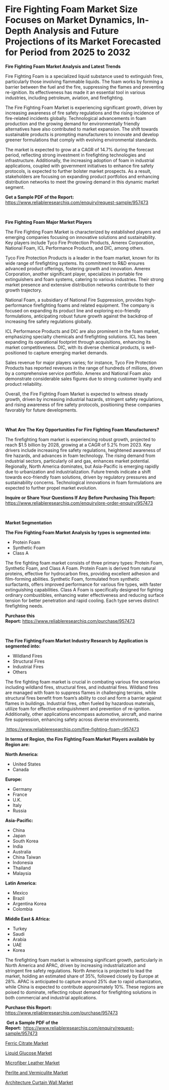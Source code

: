 <p><h1>Fire Fighting Foam Market Size Focuses on Market Dynamics, In-Depth Analysis and Future Projections of its Market Forecasted for Period from 2025 to 2032</h1></p><p><strong>Fire Fighting Foam Market Analysis and Latest Trends</strong></p>
<p><p>Fire Fighting Foam is a specialized liquid substance used to extinguish fires, particularly those involving flammable liquids. The foam works by forming a barrier between the fuel and the fire, suppressing the flames and preventing re-ignition. Its effectiveness has made it an essential tool in various industries, including petroleum, aviation, and firefighting.</p><p>The Fire Fighting Foam Market is experiencing significant growth, driven by increasing awareness of fire safety regulations and the rising incidence of fire-related incidents globally. Technological advancements in foam production and the growing demand for environmentally friendly alternatives have also contributed to market expansion. The shift towards sustainable products is prompting manufacturers to innovate and develop greener formulations that comply with evolving environmental standards.</p><p>The market is expected to grow at a CAGR of 14.7% during the forecast period, reflecting strong investment in firefighting technologies and infrastructure. Additionally, the increasing adoption of foam in industrial applications, coupled with government initiatives to enhance fire safety protocols, is expected to further bolster market prospects. As a result, stakeholders are focusing on expanding product portfolios and enhancing distribution networks to meet the growing demand in this dynamic market segment.</p></p>
<p><strong>Get a Sample PDF of the Report:&nbsp;</strong> <a href="https://www.reliableresearchiq.com/enquiry/request-sample/957473?utm_campaign=103&utm_medium=2&utm_source=Github&utm_content=ia&utm_term=01042025&utm_id=fire-fighting-foam">https://www.reliableresearchiq.com/enquiry/request-sample/957473</a></p>
<p>&nbsp;</p>
<p><strong>Fire Fighting Foam Major Market Players</strong></p>
<p><p>The Fire Fighting Foam Market is characterized by established players and emerging companies focusing on innovative solutions and sustainability. Key players include Tyco Fire Protection Products, Amerex Corporation, National Foam, ICL Performance Products, and DIC, among others.</p><p>Tyco Fire Protection Products is a leader in the foam market, known for its wide range of firefighting systems. Its commitment to R&D ensures advanced product offerings, fostering growth and innovation. Amerex Corporation, another significant player, specializes in portable fire extinguishers and foam systems, catering to various industries. Their strong market presence and extensive distribution networks contribute to their growth trajectory.</p><p>National Foam, a subsidiary of National Fire Suppression, provides high-performance firefighting foams and related equipment. The company is focused on expanding its product line and exploring eco-friendly formulations, anticipating robust future growth against the backdrop of increasing fire safety regulations globally.</p><p>ICL Performance Products and DIC are also prominent in the foam market, emphasizing specialty chemicals and firefighting solutions. ICL has been expanding its operational footprint through acquisitions, enhancing its market competitiveness. DIC, with its diverse chemical products, is well-positioned to capture emerging market demands.</p><p>Sales revenue for major players varies; for instance, Tyco Fire Protection Products has reported revenues in the range of hundreds of millions, driven by a comprehensive service portfolio. Amerex and National Foam also demonstrate considerable sales figures due to strong customer loyalty and product reliability.</p><p>Overall, the Fire Fighting Foam Market is expected to witness steady growth, driven by increasing industrial hazards, stringent safety regulations, and rising awareness of fire safety protocols, positioning these companies favorably for future developments.</p></p>
<p>&nbsp;</p>
<p><strong>What Are The Key Opportunities For Fire Fighting Foam Manufacturers?</strong></p>
<p><p>The firefighting foam market is experiencing robust growth, projected to reach $1.5 billion by 2028, growing at a CAGR of 5.2% from 2023. Key drivers include increasing fire safety regulations, heightened awareness of fire hazards, and advances in foam technology. The rising demand from industrial sectors, particularly oil and gas, enhances market potential. Regionally, North America dominates, but Asia-Pacific is emerging rapidly due to urbanization and industrialization. Future trends indicate a shift towards eco-friendly foam solutions, driven by regulatory pressures and sustainability concerns. Technological innovations in foam formulations are expected to further propel market evolution.</p></p>
<p><strong>Inquire or Share Your Questions If Any Before Purchasing This Report:</strong> <a href="https://www.reliableresearchiq.com/enquiry/pre-order-enquiry/957473?utm_campaign=103&utm_medium=2&utm_source=Github&utm_content=ia&utm_term=01042025&utm_id=fire-fighting-foam">https://www.reliableresearchiq.com/enquiry/pre-order-enquiry/957473</a></p>
<p>&nbsp;</p>
<p><strong>Market Segmentation</strong></p>
<p><strong>The Fire Fighting Foam Market Analysis by types is segmented into:</strong></p>
<p><ul><li>Protein Foam</li><li>Synthetic Foam</li><li>Class A</li></ul></p>
<p><p>The fire fighting foam market consists of three primary types: Protein Foam, Synthetic Foam, and Class A Foam. Protein Foam is derived from natural proteins, effective for hydrocarbon fires, providing excellent adhesion and film-forming abilities. Synthetic Foam, formulated from synthetic surfactants, offers improved performance for various fire types, with faster extinguishing capabilities. Class A Foam is specifically designed for fighting ordinary combustibles, enhancing water effectiveness and reducing surface tension for better penetration and rapid cooling. Each type serves distinct firefighting needs.</p></p>
<p><strong>Purchase this Report:&nbsp;</strong><a href="https://www.reliableresearchiq.com/purchase/957473?utm_campaign=103&utm_medium=2&utm_source=Github&utm_content=ia&utm_term=01042025&utm_id=fire-fighting-foam">https://www.reliableresearchiq.com/purchase/957473</a></p>
<p>&nbsp;</p>
<p><strong>The Fire Fighting Foam Market Industry Research by Application is segmented into:</strong></p>
<p><ul><li>Wildland Fires</li><li>Structural Fires</li><li>Industrial Fires</li><li>Others</li></ul></p>
<p><p>The fire fighting foam market is crucial in combating various fire scenarios including wildland fires, structural fires, and industrial fires. Wildland fires are managed with foam to suppress flames in challenging terrains, while structural fires benefit from foam’s ability to cool and form a barrier against flames in buildings. Industrial fires, often fueled by hazardous materials, utilize foam for effective extinguishment and prevention of re-ignition. Additionally, other applications encompass automotive, aircraft, and marine fire suppression, enhancing safety across diverse environments.</p></p>
<p><a href="https://www.reliableresearchiq.com/fire-fighting-foam-r957473?utm_campaign=103&utm_medium=2&utm_source=Github&utm_content=ia&utm_term=01042025&utm_id=fire-fighting-foam">&nbsp;https://www.reliableresearchiq.com/fire-fighting-foam-r957473</a></p>
<p><strong>In terms of Region, the Fire Fighting Foam Market Players available by Region are:</strong></p>
<p>
    <p> <strong> North America: </strong>
        <ul>
            <li>United States</li>
            <li>Canada</li>
        </ul>
        </p> 
    <p> <strong> Europe: </strong>
        <ul>
            <li>Germany</li>
            <li>France</li>
            <li>U.K.</li>
            <li>Italy</li>
            <li>Russia</li>
        </ul>
        </p> 
    <p> <strong> Asia-Pacific: </strong>
        <ul>
            <li>China</li>
            <li>Japan</li>
            <li>South Korea</li>
            <li>India</li>
            <li>Australia</li>
            <li>China Taiwan</li>
            <li>Indonesia</li>
            <li>Thailand</li>
            <li>Malaysia</li>
        </ul>
        </p> 
    <p> <strong> Latin America: </strong>
        <ul>
            <li>Mexico</li>
            <li>Brazil</li>
            <li>Argentina Korea</li>
            <li>Colombia</li>
        </ul>
        </p> 
    <p> <strong> Middle East & Africa: </strong>
        <ul>
            <li>Turkey</li>
            <li>Saudi</li>
            <li>Arabia</li>
            <li>UAE</li>
            <li>Korea</li>
        </ul>
    </p>
    </p>
<p><p>The firefighting foam market is witnessing significant growth, particularly in North America and APAC, driven by increasing industrialization and stringent fire safety regulations. North America is projected to lead the market, holding an estimated share of 35%, followed closely by Europe at 28%. APAC is anticipated to capture around 25% due to rapid urbanization, while China is expected to contribute approximately 10%. These regions are poised to dominate, reflecting robust demand for firefighting solutions in both commercial and industrial applications.</p></p>
<p><strong>Purchase this Report: </strong><a href="https://www.reliableresearchiq.com/purchase/957473?utm_campaign=103&utm_medium=2&utm_source=Github&utm_content=ia&utm_term=01042025&utm_id=fire-fighting-foam">https://www.reliableresearchiq.com/purchase/957473</a></p>
<p>&nbsp;<strong>Get a Sample PDF of the Report:&nbsp;&nbsp;</strong><a href="https://www.reliableresearchiq.com/enquiry/request-sample/957473?utm_campaign=103&utm_medium=2&utm_source=Github&utm_content=ia&utm_term=01042025&utm_id=fire-fighting-foam">https://www.reliableresearchiq.com/enquiry/request-sample/957473</a></p>
<p><strong></strong></p>
<p><p><a href="https://github.com/snakewaduddx/Market-Research-Report-List-1/blob/main/ferric-citrate-market.md?utm_campaign=103&utm_medium=2&utm_source=Github&utm_content=ia&utm_term=01042025&utm_id=fire-fighting-foam">Ferric Citrate Market</a></p><p><a href="https://github.com/yakobotege/Market-Research-Report-List-1/blob/main/liquid-glucose-market.md?utm_campaign=103&utm_medium=2&utm_source=Github&utm_content=ia&utm_term=01042025&utm_id=fire-fighting-foam">Liquid Glucose Market</a></p><p><a href="https://github.com/siriocooch4a/Market-Research-Report-List-1/blob/main/microfiber-leather-market.md?utm_campaign=103&utm_medium=2&utm_source=Github&utm_content=ia&utm_term=01042025&utm_id=fire-fighting-foam">Microfiber Leather Market</a></p><p><a href="https://github.com/sakuniniray98/Market-Research-Report-List-1/blob/main/perlite-and-vermiculite-market.md?utm_campaign=103&utm_medium=2&utm_source=Github&utm_content=ia&utm_term=01042025&utm_id=fire-fighting-foam">Perlite and Vermiculite Market</a></p><p><a href="https://github.com/pupekironim/Market-Research-Report-List-1/blob/main/architecture-curtain-wall-market.md?utm_campaign=103&utm_medium=2&utm_source=Github&utm_content=ia&utm_term=01042025&utm_id=fire-fighting-foam">Architecture Curtain Wall Market</a></p></p>
